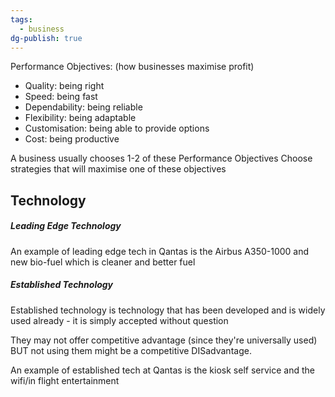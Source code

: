```yaml
---
tags:
  - business
dg-publish: true
---
```

Performance Objectives: (how businesses maximise profit)
- Quality: being right
- Speed: being fast
- Dependability: being reliable
- Flexibility: being adaptable
- Customisation: being able to provide options
- Cost: being productive

A business usually chooses 1-2 of these Performance Objectives
Choose strategies that will maximise one of these objectives

## Technology

##### Leading Edge Technology

An example of leading edge tech in Qantas is the Airbus A350-1000 and new bio-fuel which is cleaner and better fuel
##### Established Technology

Established technology is technology that has been developed and is widely used already - it is simply accepted without question

They may not offer competitive advantage (since they're universally used) BUT not using them might be a competitive DISadvantage. 

An example of established tech at Qantas is the kiosk self service and the wifi/in flight entertainment 